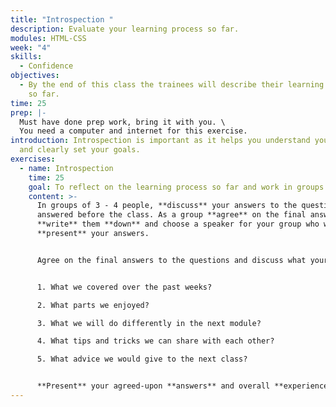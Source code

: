 ```yaml
---
title: "Introspection "
description: Evaluate your learning process so far.
modules: HTML-CSS
week: "4"
skills:
  - Confidence
objectives:
  - By the end of this class the trainees will describe their learning process
    so far.
time: 25
prep: |-
  M﻿ust have done prep work, bring it with you. \
  Y﻿ou need a computer and internet for this exercise.
introduction: I﻿ntrospection is important as it helps you understand yourself
  and clearly set your goals.
exercises:
  - name: Introspection
    time: 25
    goal: To reflect on the learning process so far and work in groups.
    content: >-
      In groups of 3 - 4 people, **discuss** your answers to the questions you
      answered before the class. As a group **agree** on the final answers,
      **write** them **down** and choose a speaker for your group who will
      **present** your answers.


      Agree on the final answers to the questions and discuss what your experience has been so far:


      1. What we covered over the past weeks?

      2. What parts we enjoyed?

      3. What we will do differently in the next module?

      4. What tips and tricks we can share with each other?

      5. What advice we would give to the next class?


      **P﻿resent** your agreed-upon **answers** and overall **experience** in CYF so far.
---
```


